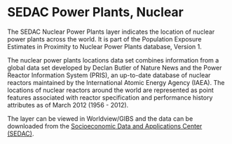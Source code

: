 # SEDAC Power Plants, Nuclear
The SEDAC Nuclear Power Plants layer indicates the location of nuclear power plants across the world. It is part of the Population Exposure Estimates in Proximity to Nuclear Power Plants database, Version 1.

The nuclear power plants locations data set combines information from a global data set developed by Declan Butler of Nature News and the Power Reactor Information System (PRIS), an up-to-date database of nuclear reactors maintained by the International Atomic Energy Agency (IAEA). The locations of nuclear reactors around the world are represented as point features associated with reactor specification and performance history attributes as of March 2012 (1956 - 2012).

The layer can be viewed in Worldview/GIBS and the data can be downloaded from the [Socioeconomic Data and Applications Center (SEDAC)](http://sedac.ciesin.columbia.edu/data/set/energy-pop-exposure-nuclear-plants-locations).
